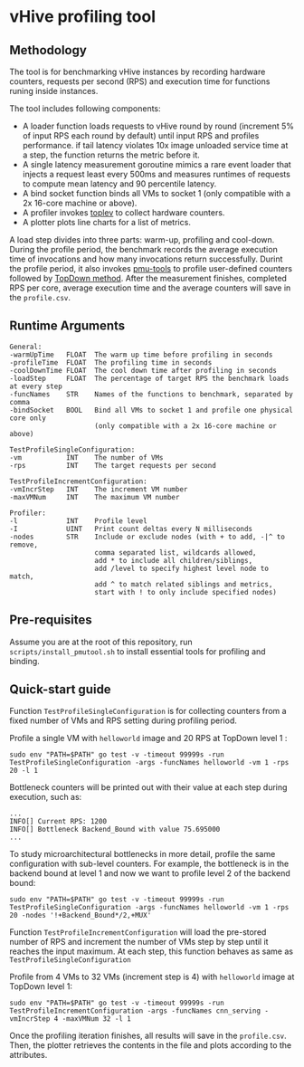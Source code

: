 # vHive profiling tool

## Methodology

The tool is for benchmarking vHive instances by recording hardware counters, requests per second
 (RPS) and execution time for functions runing inside instances.

The tool includes following components: 
- A loader function loads requests to vHive round by round (increment 5% of input RPS each round 
  by default) until input RPS and profiles performance. if tail latency violates 10x image 
  unloaded service time at a step, the function returns the metric before it.
- A single latency measurement goroutine mimics a rare event loader that injects a request least 
  every 500ms and measures runtimes of requests to compute mean latency and 90 percentile latency.
- A bind socket function binds all VMs to socket 1 (only compatible with a 2x 16-core machine or 
  above).
- A profiler invokes [toplev](https://github.com/andikleen/pmu-tools) to collect hardware counters.
- A plotter plots line charts for a list of metrics.

A load step divides into three parts: warm-up, profiling and cool-down. During the profile 
period, the benchmark records the average execution time of invocations and how many invocations 
return successfully. Durint the profile period, it also invokes [pmu-tools](https://github.com/andikleen/pmu-tools) 
to profile user-defined counters followed by [TopDown method](https://ieeexplore.ieee.org/document/6844459). 
After the measurement finishes, completed RPS per core, average execution time and the average 
counters will save in the `profile.csv`.

## Runtime Arguments
```
General:
-warmUpTime   FLOAT  The warm up time before profiling in seconds
-profileTime  FLOAT  The profiling time in seconds
-coolDownTime FLOAT  The cool down time after profiling in seconds
-loadStep     FLOAT  The percentage of target RPS the benchmark loads at every step
-funcNames    STR    Names of the functions to benchmark, separated by comma
-bindSocket   BOOL   Bind all VMs to socket 1 and profile one physical core only
                     (only compatible with a 2x 16-core machine or above)

TestProfileSingleConfiguration:
-vm           INT    The number of VMs
-rps          INT    The target requests per second

TestProfileIncrementConfiguration:
-vmIncrStep   INT    The increment VM number
-maxVMNum     INT    The maximum VM number

Profiler:
-l            INT    Profile level
-I            UINT   Print count deltas every N milliseconds
-nodes        STR    Include or exclude nodes (with + to add, -|^ to remove, 
                     comma separated list, wildcards allowed, 
                     add * to include all children/siblings, 
                     add /level to specify highest level node to match, 
                     add ^ to match related siblings and metrics, 
                     start with ! to only include specified nodes)
```

## Pre-requisites
Assume you are at the root of this repository, run `scripts/install_pmutool.sh` to install
essential tools for profiling and binding.

## Quick-start guide
Function `TestProfileSingleConfiguration` is for collecting counters from a fixed number of VMs and RPS setting 
during profiling period.

Profile a single VM with `helloworld` image and 20 RPS at TopDown level 1 :
```
sudo env "PATH=$PATH" go test -v -timeout 99999s -run TestProfileSingleConfiguration -args -funcNames helloworld -vm 1 -rps 20 -l 1
```
Bottleneck counters will be printed out with their value at each step during 
execution, such as:
```
...
INFO[] Current RPS: 1200
INFO[] Bottleneck Backend_Bound with value 75.695000
...
```
    
To study microarchitectural bottlenecks in more detail, profile the same configuration with sub-level counters. 
For example, the bottleneck is in the backend bound at level 1 and now we want to profile level 2 of the backend bound:
```
sudo env "PATH=$PATH" go test -v -timeout 99999s -run TestProfileSingleConfiguration -args -funcNames helloworld -vm 1 -rps 20 -nodes '!+Backend_Bound*/2,+MUX'
```

Function `TestProfileIncrementConfiguration` will load the pre-stored number of RPS and 
increment the number of VMs step by step until it reaches the input maximum. At each 
step, this function behaves as same as `TestProfileSingleConfiguration`

Profile from 4 VMs to 32 VMs (increment step is 4) with `helloworld` image at TopDown level 1:
```
sudo env "PATH=$PATH" go test -v -timeout 99999s -run TestProfileIncrementConfiguration -args -funcNames cnn_serving -vmIncrStep 4 -maxVMNum 32 -l 1
```
Once the profiling iteration finishes, all results will save in the `profile.csv`. Then, the plotter retrieves 
the contents in the file and plots according to the attributes.
